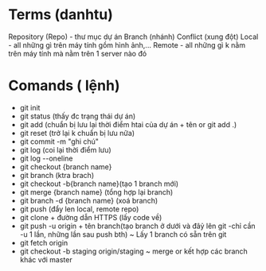 # Terms (danhtu)

Repository (Repo) - thư mục dự án 
Branch (nhánh)
Conflict (xung đột)
Local - all những gì trên máy tính gồm hình ảnh,...
Remote - all những gì k nằm trên máy tính mà nằm trên 1 server nào đó

# Comands ( lệnh)

- git init 
- git status  (thấy đc trạng thái dự án)
- git add (chuẩn bị lưu lại thời điểm htai của dự án + tên or git add .)
- git reset (trở lại k chuẩn bị lưu nữa)
- git commit -m "ghi chú"
- git log (coi lại thời điểm lưu)
- git log --oneline 
- git checkout {branch name}
- git branch (ktra brach)
- git checkout -b{branch name}(tạo 1 branch mới)
- git merge {branch name} (tổng hợp lại branch)
- git branch -d {branch name} (xoá branch)
- git push (đẩy len local, remote repo)
- git clone + đường dẫn HTTPS (lấy code về)
- git push -u origin + tên branch(tạo branch ở dưới và đâỷ lên git -chỉ cần -u 1 lần, những lần sau push bth)
~ Lấy 1 branch có sẵn trên git
- git fetch origin
- git checkout -b staging origin/staging
~ merge or kết hợp các branch khác với master 